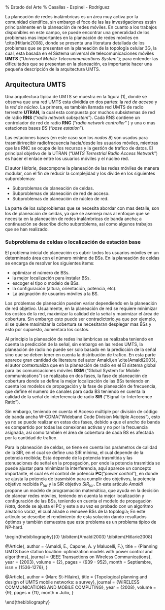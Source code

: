 % Estado del Arte
% Casallas - Espinel - Rodríguez



La planeación de redes inalámbricas es un área muy activa por la comunidad científica, sin embargo el foco de las las investigaciones  están principalmente en la planeación de redes móviles. En cuanto a los trabajos disponibles en este campo, se puede  encontrar una generalidad de los problemas mas importantes en la planeación de redes móviles en  \cite{Hitlarie2008}, donde se  presenta una literatura detallada de los problemas que se presentan  en la planeación de la topología celular 3G, la cual, esta basada en el Sistema universal de telecomunicaciones móviles **UMTS** (“*Universal Mobile Telecommunications System*”); para entender las dificultades que se presentan en la planeación, es importante  hacer una pequeña descripción de la arquitectura UMTS.


## Arquitectura UMTS


Una arquitectura típica de   UMTS se muestra en la figura (1), donde se observa que una red UMTS esta dividida en dos partes: la *red de acceso* y la *red de núcleo*. La primera, es también llamada red  UMTS  de radio terrestre **UTRAN**, la cual esta compuesta por muchos  subsistemas de red de radio **RNS** (“*radio network subsystem*”). Cada RNS contiene un controlador de red de radio **RNC** (“*radio network controller*” ) y una o mas estaciones bases *BS* (“*base estation*”).


Las estaciones bases (en este caso son los *nodos B*) son usados  para trasmitir/recibir radiofrecuencia  hacia/desde los usuarios móviles, mientras que las RNC se ocupa de los recursos y la gestión de trafico de datos. El principal objetivo de la UTRAN (“*UMTS Terrestrial Radio Access Network*”) es hacer el enlace entre los usuarios móviles y el núcleo red.

El autor *Hitlarie*, descompone la planeación de las redes móviles de manera modular, con el fin de reducir  la complejidad y los divide en los siguientes subproblemas:

* Subproblemas  de planeación de celdas.
* Subproblemas de planeación de red de acceso.
* Subproblemas de planeación de núcleo de red.

La parte de los subproblemas que se necesita abordar con mas detalle, son los de planeación  de celdas, ya que se asemeja mas al enfoque que se necesita en la planeación de redes inalámbricas de banda ancha; a continuación  se describe dicho subproblema, así como algunos trabajos que se han realizado.



### Subproblema de celdas o localización de estación base

El problema inicial de planeación es cubrir todos los usuarios móviles en un determinado
área con el número mínimo de BSs. En la planeación de celdas se encarga de resolver los siguientes items:


*  optimizar el número de BSs.
* la mejor localización para instalar BSs.
* escoger el tipo o modelo de BSs.
* la configuración (altura, orientación, potencia, etc).
* La asignación de usuarios móviles a la BS.


Los problemas de planeación pueden variar dependiendo en la planeación de red objetivo. Usualmente, en la planeación de red se requiere minimizar los costos de la red, maximizar la calidad de la señal y maximizar el área de cobertura. Sin embargo esto puede ser contradictorio,ya que por ejemplo, si se quiere maximizar la cobertura se necesitaran desplegar mas BSs y esto por supuesto, aumentara los costos.


Al principio la planeación de redes inalámbricas se realizaba teniendo en cuenta la predicción de la señal, sin embargo en las redes UMTS, la planeación de radio no puede ser solo basado en la predicción de la señal sino que se deben tener en cuenta la distribución de trafico. 
En esta parte aparece gran cantidad de literatura del autor Amaldi,en \cite{Amaldi2003}, el autor contextualiza que en la planeación de radio en el El sistema global para las comunicaciones móviles **GSM** (“Global System for Mobile communications”) se realizaba en dos fases, la fase de planeación de cobertura donde se define la mejor localización de las BSs teniendo en cuenta los modelos de propagación y la fase de planeación de frecuencia, que define el numero de canales para cada BS teniendo en cuenta la calidad de la señal de interferencia de radio **SIR** (“Signal-to-Interference Ratio”).

Sin embargo, teniendo en cuenta el Acceso múltiple por división de código de banda ancha W-CDMA(“Wideband Code Division Multiple Access”), esto ya no se puede realizar en estas dos fases, debido a que el ancho de banda es compartido por todas las conexiones activas y no por la frecuencia asignada, así como también el área de cobertura de cada BS es afectada por la cantidad de trafico. 

Para la planeación de celdas, se tiene en cuenta los parámetros de calidad de la SIR, en el cual se define una SIR mínima, el cual depende de la potencia recibida; Esta depende de la potencia trasmitida y las atenuaciones de señal en la propagación, por ende la potencia trasmitida se puede ajustar para minimizar la interferencia, aquí aparece un concepto importante, el cual es el control de potencia **PC**(“*power control*”), en donde se ajusta la potencia de trasmisión para cumplir dos objetivos, la potencia objetivo recibida $P_{tar}$ y la SIR objetivo $SIR_{tar}$. En este articulo *Amaldi* propone un modelo de programación matemática, que ayuda en la decisión de planear redes móviles, teniendo en cuenta la mejor localización y configuración de las BSs, teniendo en cuenta el modelo de propagación *Hata*, donde se ajusta el PC y  este a su vez es probado con un algoritmo aleatorio voraz, el cual añade o remueve BSs de la topología; En este artículo se describe el rendimiento de esta solución dando resultados óptimos  y también demuestra que este problema es un problema típico de NP-hard. 





\begin{thebibliography}{0}
  \bibitem{Amaldi2003}
  \bibitem{Hitlarie2008}

@Article{,
  author  = {Amaldi, E., Capone, A. y Malucelli, F.},
  title   = {Planning UMTS base station location: optimization models with power control and algorithms},
  journal = {IEEE Transactions on Wireless Communications},
  year    = {2003},
  volume  = {2},
  pages   = {939 - 952},
  month   = Septiembre,
  issn    = {1536-1276},
}

@Article{,
  author  = {Marc St-Hilaire},
  title   = {Topological planning and design of UMTS mobile networks: a survey},
  journal = {WIRELESS COMMUNICATIONS AND MOBILE COMPUTING},
  year    = {2008},
  volume  = {9},
  pages   = {11},
  month   = Julio,
}

\end{thebibliography}
